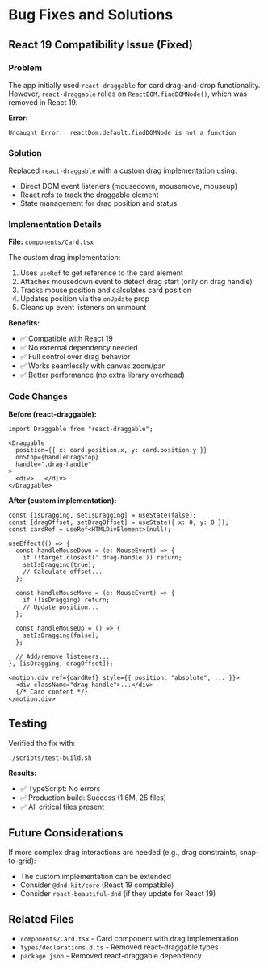 # Bug Fixes and Solutions

## React 19 Compatibility Issue (Fixed)

### Problem
The app initially used `react-draggable` for card drag-and-drop functionality. However, `react-draggable` relies on `ReactDOM.findDOMNode()`, which was removed in React 19.

**Error:**
```
Uncaught Error: _reactDom.default.findDOMNode is not a function
```

### Solution
Replaced `react-draggable` with a custom drag implementation using:
- Direct DOM event listeners (mousedown, mousemove, mouseup)
- React refs to track the draggable element
- State management for drag position and status

### Implementation Details

**File:** `components/Card.tsx`

The custom drag implementation:
1. Uses `useRef` to get reference to the card element
2. Attaches mousedown event to detect drag start (only on drag handle)
3. Tracks mouse position and calculates card position
4. Updates position via the `onUpdate` prop
5. Cleans up event listeners on unmount

**Benefits:**
- ✅ Compatible with React 19
- ✅ No external dependency needed
- ✅ Full control over drag behavior
- ✅ Works seamlessly with canvas zoom/pan
- ✅ Better performance (no extra library overhead)

### Code Changes

**Before (react-draggable):**
```tsx
import Draggable from "react-draggable";

<Draggable
  position={{ x: card.position.x, y: card.position.y }}
  onStop={handleDragStop}
  handle=".drag-handle"
>
  <div>...</div>
</Draggable>
```

**After (custom implementation):**
```tsx
const [isDragging, setIsDragging] = useState(false);
const [dragOffset, setDragOffset] = useState({ x: 0, y: 0 });
const cardRef = useRef<HTMLDivElement>(null);

useEffect(() => {
  const handleMouseDown = (e: MouseEvent) => {
    if (!target.closest('.drag-handle')) return;
    setIsDragging(true);
    // Calculate offset...
  };

  const handleMouseMove = (e: MouseEvent) => {
    if (!isDragging) return;
    // Update position...
  };

  const handleMouseUp = () => {
    setIsDragging(false);
  };

  // Add/remove listeners...
}, [isDragging, dragOffset]);

<motion.div ref={cardRef} style={{ position: "absolute", ... }}>
  <div className="drag-handle">...</div>
  {/* Card content */}
</motion.div>
```

## Testing

Verified the fix with:
```bash
./scripts/test-build.sh
```

**Results:**
- ✅ TypeScript: No errors
- ✅ Production build: Success (1.6M, 25 files)
- ✅ All critical files present

## Future Considerations

If more complex drag interactions are needed (e.g., drag constraints, snap-to-grid):
- The custom implementation can be extended
- Consider `@dnd-kit/core` (React 19 compatible)
- Consider `react-beautiful-dnd` (if they update for React 19)

## Related Files
- `components/Card.tsx` - Card component with drag implementation
- `types/declarations.d.ts` - Removed react-draggable types
- `package.json` - Removed react-draggable dependency
